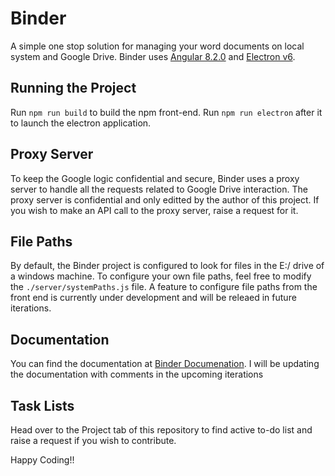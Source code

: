 # Binder

A simple one stop solution for managing your word documents on local system and Google Drive. Binder uses [Angular 8.2.0](https://angular.io) and [Electron v6](https://electronjs.org/).

## Running the Project

Run `npm run build` to build the npm front-end. Run `npm run electron` after it to launch the electron application.

## Proxy Server

To keep the Google logic confidential and secure, Binder uses a proxy server to handle all the requests related to Google Drive interaction. The proxy server is confidential and only editted by the author of this project. If you wish to make an API call to the proxy server, raise a request for it.

## File Paths

By default, the Binder project is configured to look for files in the E:/ drive of a windows machine. To configure your own file paths, feel free to modify the `./server/systemPaths.js` file. A feature to configure file paths from the front end is currently under development and will be releaed in future iterations.

## Documentation

You can find the documentation at [Binder Documenation](https://meghansh36.github.io/Binder/). I will be updating the documentation with comments in the upcoming iterations

## Task Lists

Head over to the Project tab of this repository to find active to-do list and raise a request if you wish to contribute.

Happy Coding!!
 
